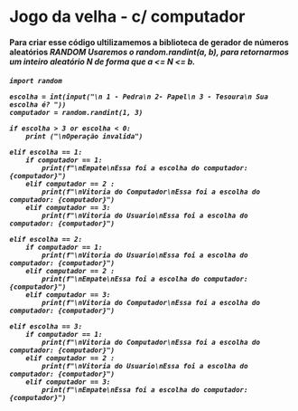 # Jogo da velha - c/ computador

<h4> Para criar esse código ultilizamemos a biblioteca de gerador de números aleatórios <i>RANDOM<i>
 Usaremos o random.randint(a, b), para retornarmos um inteiro aleatório N de forma que a <= N <= b.<h4>
  
```
import random 

escolha = int(input("\n 1 - Pedra\n 2- Papel\n 3 - Tesoura\n Sua escolha é? "))
computador = random.randint(1, 3)
    
if escolha > 3 or escolha < 0:
    print ("\nOperação invalida")
        
elif escolha == 1:
    if computador == 1:
        print(f"\nEmpate\nEssa foi a escolha do computador: {computador}")
    elif computador == 2 :
        print(f"\nVitoria do Computador\nEssa foi a escolha do computador: {computador}")
    elif computador == 3:
        print(f"\nVitoria do Usuario\nEssa foi a escolha do computador: {computador}")
            
elif escolha == 2:
    if computador == 1:
        print(f"\nVitoria do Usuario\nEssa foi a escolha do computador: {computador}")
    elif computador == 2 :
        print(f"\nEmpate\nEssa foi a escolha do computador: {computador}")
    elif computador == 3:
        print(f"\nVitoria do Computador\nEssa foi a escolha do computador: {computador}")

elif escolha == 3:
    if computador == 1:
        print(f"\nVitoria do Computador\nEssa foi a escolha do computador: {computador}")
    elif computador == 2 :
        print(f"\nVitoria do Usuario\nEssa foi a escolha do computador: {computador}")
    elif computador == 3:
        print(f"\nEmpate\nEssa foi a escolha do computador: {computador}") 
```
